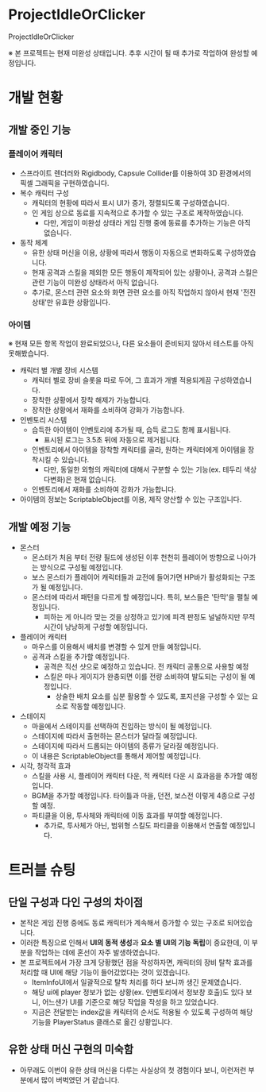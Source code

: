 # ProjectIdleOrClicker
 ProjectIdleOrClicker

※ 본 프로젝트는 현재 미완성 상태입니다. 추후 시간이 될 때 추가로 작업하여 완성할 예정입니다.
# 개발 현황
## 개발 중인 기능
### 플레이어 캐릭터
* 스프라이트 렌더러와 Rigidbody, Capsule Collider를 이용하여 3D 환경에서의 픽셀 그래픽을 구현하였습니다.
* 복수 캐릭터 구성
  * 캐릭터의 현황에 따라서 표시 UI가 증가, 정렬되도록 구성하였습니다.
  * 인 게임 상으로 동료를 지속적으로 추가할 수 있는 구조로 제작하였습니다.
    * 다만, 게임이 미완성 상태라 게임 진행 중에 동료를 추가하는 기능은 아직 없습니다.
* 동작 체계
  * 유한 상태 머신을 이용, 상황에 따라서 행동이 자동으로 변화하도록 구성하였습니다.
  * 현재 공격과 스킬을 제외한 모든 행동이 제작되어 있는 상황이나, 공격과 스킬은 관련 기능이 미완성 상태라서 아직 없습니다.
  * 추가로, 몬스터 관련 요소와 화면 관련 요소를 아직 작업하지 않아서 현재 '전진 상태'만 유효한 상황입니다.
### 아이템
※ 현재 모든 항목 작업이 완료되었으나, 다른 요소들이 준비되지 않아서 테스트를 아직 못해봤습니다.
* 캐릭터 별 개별 장비 시스템
  * 캐릭터 별로 장비 슬롯을 따로 두어, 그 효과가 개별 적용되게끔 구성하였습니다.
  * 장착한 상황에서 장착 해제가 가능합니다.
  * 장착한 상황에서 재화를 소비하여 강화가 가능합니다.
* 인벤토리 시스템
  * 습득한 아이템이 인벤토리에 추가될 때, 습득 로그도 함께 표시됩니다.
    * 표시된 로그는 3.5초 뒤에 자동으로 제거됩니다.
  * 인벤토리에서 아이템을 장착할 캐릭터를 골라, 원하는 캐릭터에게 아이템을 장착시킬 수 있습니다.
    * 다만, 동일한 외형의 캐릭터에 대해서 구분할 수 있는 기능(ex. 테두리 색상 다변화)은 현재 없습니다.
  * 인벤토리에서 재화를 소비하여 강화가 가능합니다.
* 아이템의 정보는 ScriptableObject를 이용, 제작 양산할 수 있는 구조입니다.

## 개발 예정 기능
* 몬스터
  * 몬스터가 처음 부터 전량 필드에 생성된 이후 천천히 플레이어 방향으로 나아가는 방식으로 구성될 예정입니다.
  * 보스 몬스터가 플레이어 캐릭터들과 교전에 들어가면 HP바가 활성화되는 구조가 될 예정입니다.
  * 몬스터에 따라서 패턴을 다르게 할 예정입니다. 특히, 보스들은 '탄막'을 펼칠 예정입니다.
    * 피하는 게 아니라 맞는 것을 상정하고 있기에 피격 판정도 널널하지만 무적시간이 낭낭하게 구성할 예정입니다.
* 플레이어 캐릭터
  * 마우스를 이용해서 배치를 변경할 수 있게 만들 예정입니다.
  * 공격과 스킬을 추가할 예정입니다.
    * 공격은 직선 샷으로 예정하고 있습니다. 전 캐릭터 공통으로 사용할 예정
    * 스킬은 마나 게이지가 완충되면 이를 전량 소비하여 발도되는 구성이 될 예정입니다.
      * 상술한 배치 요소를 십분 활용할 수 있도록, 포지션을 구성할 수 있는 요소로 작동할 예정입니다.
* 스테이지
  * 마을에서 스테이지를 선택하여 진입하는 방식이 될 예정입니다.
  * 스테이지에 따라서 출현하는 몬스터가 달라질 예정입니다.
  * 스테이지에 따라서 드롭되는 아이템의 종류가 달라질 예정입니다.
  * 이 내용은 ScriptableObject를 통해서 제어할 예정입니다.
* 시각, 청각적 효과
  * 스킬을 사용 시, 플레이어 캐릭터 다운, 적 캐릭터 다운 시 효과음을 추가할 예정입니다.
  * BGM을 추가할 예정입니다. 타이틀과 마을, 던전, 보스전 이렇게 4종으로 구성할 예정.
  * 파티클을 이용, 투사체와 캐릭터에 이동 효과를 부여할 예정입니다.
    * 추가로, 투사체가 아닌, 범위형 스킬도 파티클을 이용해서 연출할 예정입니다.

# 트러블 슈팅
## 단일 구성과 다인 구성의 차이점
* 본작은 게임 진행 중에도 동료 캐릭터가 계속해서 증가할 수 있는 구조로 되어있습니다.
* 이러한 특징으로 인해서 **UI의 동적 생성**과 **요소 별 UI의 기능 독립**이 중요한데, 이 부분을 작업하는 데에 혼선이 자주 발생하였습니다.
* 본 프로젝트에서 가장 크게 당황했던 점을 작성하자면, 캐릭터의 장비 탈착 효과를 처리할 때 UI에 해당 기능이 들어갔었다는 것이 있겠습니다.
  * ItemInfoUI에서 일괄적으로 탈착 처리를 하다 보니까 생긴 문제였습니다.
  * 해당 ui에 player 정보가 없는 상황(ex. 인벤토리에서 정보창 호출)도 있다 보니, 어느샌가 UI를 기준으로 해당 작업을 작성을 하고 있었습니다.
  * 지금은 전달받는 index값을 캐릭터의 순서도 적용될 수 있도록 구성하여 해당 기능을 PlayerStatus 클래스로 옮긴 상황입니다.
 
## 유한 상태 머신 구현의 미숙함
* 아무래도 이번이 유한 상태 머신을 다루는 사실상의 첫 경험이다 보니, 이런저런 부분에서 많이 버벅였던 거 같습니다.

